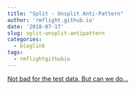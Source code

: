 ```yaml
---
title: "Split - Unsplit Anti-Pattern"
author: 'rmflight.github.io'
date: '2018-07-17'
slug: split-unsplit-antipattern
categories:
  - bloglink
tags:
  - rmflightgithubio
---
```


[Not bad for the test data. But can we do...<click to read more>](http://rmflight.github.io/post/split-unsplit-anti-pattern/)

